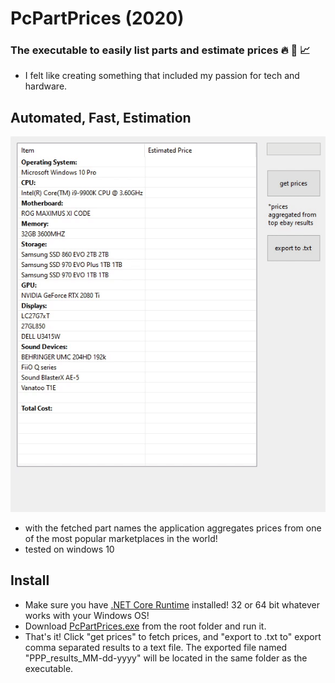 # 																PcPartPrices (2020)

### The executable to easily list parts and estimate prices  🔥 🧻 📈



- I felt like creating something that included my passion for tech and hardware.

## Automated, Fast, Estimation

[![PcPartPrices Demo](ppp.gif)](#)

- with the fetched part names the application aggregates prices from one of the most popular marketplaces in the world!
- tested on windows 10

## Install

* Make sure you have [.NET Core Runtime](https://dotnet.microsoft.com/download/dotnet-core/current/runtime) installed! 32 or 64 bit whatever works with your Windows OS!
* Download [PcPartPrices.exe](https://github.com/nkinlui/pcpartprices/blob/master/PcPartPrices.exe) from the root folder and run it.
* That's it! Click "get prices" to fetch prices, and "export to .txt to" export comma separated results to a text file. The exported file named "PPP_results_MM-dd-yyyy" will be located in the same folder as the executable.

